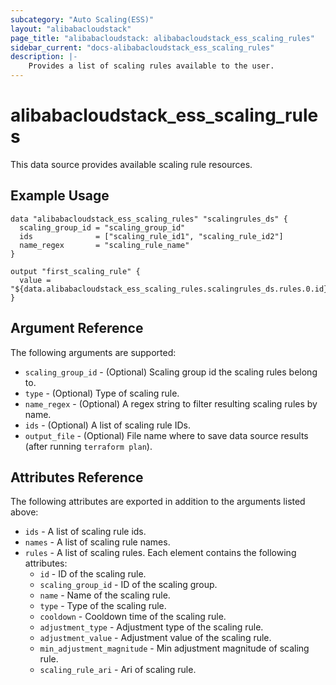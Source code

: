 ```yaml
---
subcategory: "Auto Scaling(ESS)"
layout: "alibabacloudstack"
page_title: "alibabacloudstack: alibabacloudstack_ess_scaling_rules"
sidebar_current: "docs-alibabacloudstack_ess_scaling_rules"
description: |-
    Provides a list of scaling rules available to the user.
---
```


# alibabacloudstack_ess_scaling_rules

This data source provides available scaling rule resources. 

## Example Usage

```
data "alibabacloudstack_ess_scaling_rules" "scalingrules_ds" {
  scaling_group_id = "scaling_group_id"
  ids              = ["scaling_rule_id1", "scaling_rule_id2"]
  name_regex       = "scaling_rule_name"
}

output "first_scaling_rule" {
  value = "${data.alibabacloudstack_ess_scaling_rules.scalingrules_ds.rules.0.id}"
}
```

## Argument Reference

The following arguments are supported:

* `scaling_group_id` - (Optional) Scaling group id the scaling rules belong to.
* `type` - (Optional) Type of scaling rule.
* `name_regex` - (Optional) A regex string to filter resulting scaling rules by name.
* `ids` - (Optional) A list of scaling rule IDs.
* `output_file` - (Optional) File name where to save data source results (after running `terraform plan`).

## Attributes Reference

The following attributes are exported in addition to the arguments listed above:

* `ids` - A list of scaling rule ids.
* `names` - A list of scaling rule names.
* `rules` - A list of scaling rules. Each element contains the following attributes:
  * `id` - ID of the scaling rule.
  * `scaling_group_id` - ID of the scaling group.
  * `name` - Name of the scaling rule.
  * `type` - Type of the scaling rule.
  * `cooldown` - Cooldown time of the scaling rule.
  * `adjustment_type` - Adjustment type of the scaling rule.
  * `adjustment_value` - Adjustment value of the scaling rule.
  * `min_adjustment_magnitude` - Min adjustment magnitude of scaling rule.
  * `scaling_rule_ari` - Ari of scaling rule.
